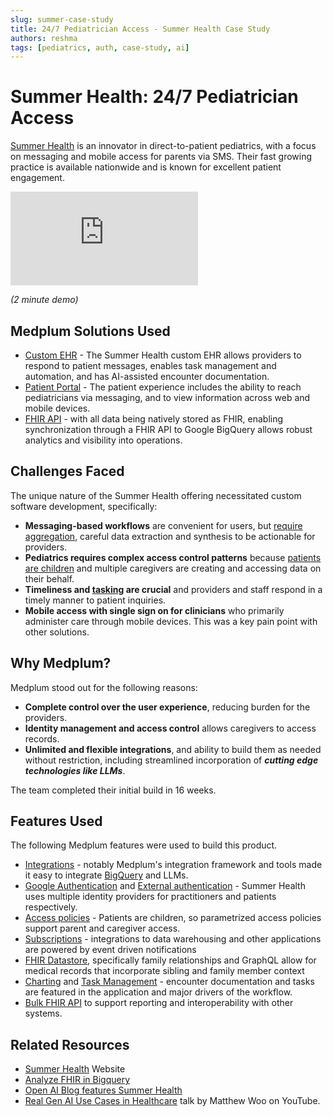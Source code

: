 ```yaml
---
slug: summer-case-study
title: 24/7 Pediatrician Access - Summer Health Case Study
authors: reshma
tags: [pediatrics, auth, case-study, ai]
---
```


# Summer Health: 24/7 Pediatrician Access

[Summer Health](https://www.summerhealth.com/) is an innovator in direct-to-patient pediatrics, with a focus on messaging and mobile access for parents via SMS. Their fast growing practice is available nationwide and is known for excellent patient engagement.

<!-- truncate -->

<div className="responsive-iframe-wrapper">
  <iframe src="https://www.youtube.com/embed/H2fJVYG8LvQ?start=0" title="YouTube video player" frameborder="0" allow="accelerometer; autoplay; clipboard-write; encrypted-media; gyroscope; picture-in-picture" allowfullscreen></iframe>
</div>

_(2 minute demo)_

## Medplum Solutions Used

- [Custom EHR](/solutions/custom-ehr) - The Summer Health custom EHR allows providers to respond to patient messages, enables task management and automation, and has AI-assisted encounter documentation.
- [Patient Portal](/solutions/patient-portal) - The patient experience includes the ability to reach pediatricians via messaging, and to view information across web and mobile devices.
- [FHIR API](/solutions/provider-portal#api-access) - with all data being natively stored as FHIR, enabling synchronization through a FHIR API to Google BigQuery allows robust analytics and visibility into operations.

## Challenges Faced

The unique nature of the Summer Health offering necessitated custom software development, specifically:

- **Messaging-based workflows** are convenient for users, but [require aggregation](/docs/communications/async-encounters), careful data extraction and synthesis to be actionable for providers.
- **Pediatrics requires complex access control patterns** because [patients are children](/docs/fhir-datastore/family-relationships) and multiple caregivers are creating and accessing data on their behalf.
- **Timeliness and [tasking](/docs/careplans/tasks) are crucial** and providers and staff respond in a timely manner to patient inquiries.
- **Mobile access with single sign on for clinicians** who primarily administer care through mobile devices. This was a key pain point with other solutions.

## Why Medplum?

Medplum stood out for the following reasons:

- **Complete control over the user experience**, reducing burden for the providers.
- **Identity management and access control** allows caregivers to access records.
- **Unlimited and flexible integrations**, and ability to build them as needed without restriction, including streamlined incorporation of _**cutting edge technologies like LLMs**_.

The team completed their initial build in 16 weeks.

## Features Used

The following Medplum features were used to build this product.

- [Integrations](/products/integration) - notably Medplum's integration framework and tools made it easy to integrate [BigQuery](https://cloud.google.com/architecture/analyzing-fhir-data-in-bigquery) and LLMs.
- [Google Authentication](/docs/auth/google-auth) and [External authentication](/docs/auth/external-identity-providers) - Summer Health uses multiple identity providers for practitioners and patients respectively.
- [Access policies](/docs/access/access-policies) - Patients are children, so parametrized access policies support parent and caregiver access.
- [Subscriptions](/docs/subscriptions) - integrations to data warehousing and other applications are powered by event driven notifications
- [FHIR Datastore](/docs/fhir-datastore), specifically family relationships and GraphQL allow for medical records that incorporate sibling and family member context
- [Charting](/docs/charting) and [Task Management](/docs/careplans/tasks) - encounter documentation and tasks are featured in the application and major drivers of the workflow.
- [Bulk FHIR API](/docs/api/fhir/operations/bulk-fhir) to support reporting and interoperability with other systems.

## Related Resources

- [Summer Health](https://www.summerhealth.com/) Website
- [Analyze FHIR in Bigquery](https://cloud.google.com/architecture/analyzing-fhir-data-in-bigquery)
- [Open AI Blog features Summer Health](https://openai.com/customer-stories/summer-health)
- [Real Gen AI Use Cases in Healthcare](https://www.youtube.com/watch?v=A5GIMwhOVmk) talk by Matthew Woo on YouTube.
